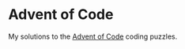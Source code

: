 # Advent of Code

My solutions to the [Advent of Code](https://adventofcode.com/2015) coding puzzles.

